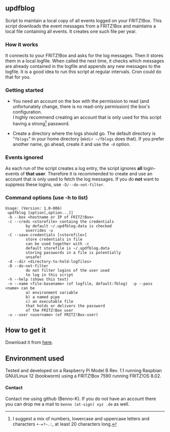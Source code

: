 ## updfblog
Script to maintain a local copy of all events logged on your FRITZ!Box.
This script downloads the event messages from a
FRITZ!Box and maintains a local file containing all
events. It creates one such file per year.

### How it works
It connects to your FRITZ!Box and asks for the log messages. Then it stores them in a local logfile. When called the next time, it checks which messages are already contained in the logfile and appends any new messages to the logfile.
It is a good idea to run this script at regular intervals. Cron could do that for you.


### Getting started

- You need an account on the box with the permission
to read (and unfortunately change, there is no read-only permission) the box's configuration. <br/> I highly recommend creating an account that is only used for this script having a strong[^1] password.
[^1]: I suggest a mix of numbers, lowercase and uppercase letters and characters `+-=?~.:`, at least 20 characters long.

- Create a directory where the logs should go. The default directory is "`fblogs`" in your home directory (`mkdir ~/fblogs` does that). If you prefer another name, go ahead, create it and use the `-d` option.

### Events ignored
As each run of the script creates a log entry, the
script ignores **all** login-events of **that user**. Therefore it is recommended to create and use an account that is only used to fetch the log messages. If you do **not** want to suppress these logins, use `-D/--do-not-filter`.
 
 ### Command options (use -h to list)
 ```
 Usage: (Version: 1.0-006)
  updfblog [option[,option...]]
  -b --box <hostname or IP of FRITZ!Box>
  -c --creds <storefile> containg the credentials
          by default ~/.updfblog.data is checked
          overrides -u
  -C --save-credentials [<storefile>]
          store credentials in file
          can be used together with -c
          default storefile is ~/.updfblog.data
          storing passwords in a file is potentially
          unsafe!
  -d --dir <directory-to-hold-logfiles>
  -D --do-not-filter
          do not filter logins of the user used
          to log in this script
  -h --help (shows this text)
  -n --name <file-basename> (of logfile, default:fblog)  -p --pass <name> can be
          a) environment variable
          b) a named pipe
          c) an executable file
          that holds or delivers the password
          of the FRITZ!Box user
  -u --user <username> (of FRITZ!Box-user)
  ```

## How to get it
Download it from [here](https://raw.githubusercontent.com/Benno-K/PublicScripts/refs/heads/main/updfblog).

## Environment used

Tested and developed on a Raspberry Pi Model B Rev. 1.1 running Raspbian GNU/Linux 12 (bookworm) using a FRITZ!Box 7590 running FRITZ!OS 8.02.

#### Contact 
Contact me using github (Benno-K). If you do not have an account  there you can drop me a mail to `benno (at-sign) xyz .de` as well.